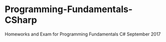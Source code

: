 # Programming-Fundamentals-CSharp
Homeworks and Exam for Programming Fundamentals C# September 2017
